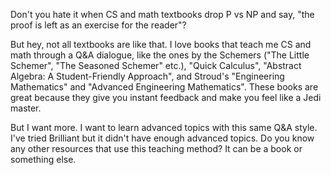 Don't you hate it when CS and math textbooks drop P vs NP and say, "the proof is left as an exercise for the reader"?

But hey, not all textbooks are like that. I love books that teach me CS and math through a Q&A dialogue, like the ones by the Schemers ("The Little Schemer", "The Seasoned Schemer" etc.), "Quick Calculus", "Abstract Algebra: A Student-Friendly Approach", and Stroud's "Engineering Mathematics" and "Advanced Engineering Mathematics". These books are great because they give you instant feedback and make you feel like a Jedi master.

But I want more. I want to learn advanced topics with this same Q&A style. I've tried Brilliant but it didn't have enough advanced topics. Do you know any other resources that use this teaching method? It can be a book or something else.
